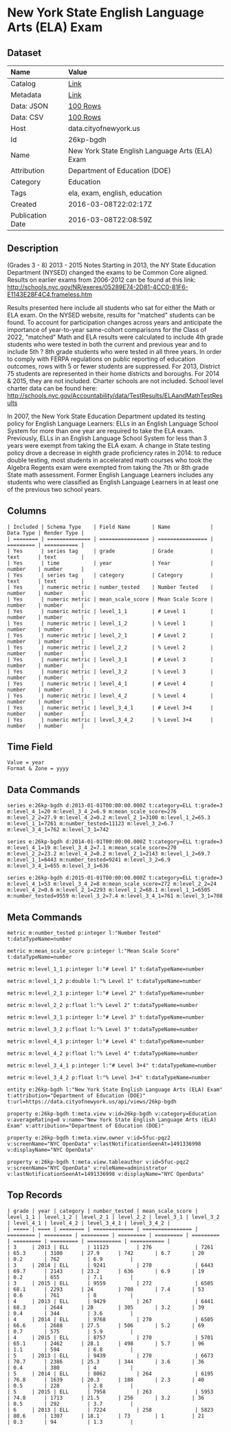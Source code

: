 # New York State English Language Arts (ELA) Exam

## Dataset

| Name | Value |
| :--- | :---- |
| Catalog | [Link](https://catalog.data.gov/dataset/new-york-state-english-language-arts-ela-exam) |
| Metadata | [Link](https://data.cityofnewyork.us/api/views/26kp-bgdh) |
| Data: JSON | [100 Rows](https://data.cityofnewyork.us/api/views/26kp-bgdh/rows.json?max_rows=100) |
| Data: CSV | [100 Rows](https://data.cityofnewyork.us/api/views/26kp-bgdh/rows.csv?max_rows=100) |
| Host | data.cityofnewyork.us |
| Id | 26kp-bgdh |
| Name | New York State English Language Arts (ELA) Exam |
| Attribution | Department of Education (DOE) |
| Category | Education |
| Tags | ela, exam, english, education |
| Created | 2016-03-08T22:02:17Z |
| Publication Date | 2016-03-08T22:08:59Z |

## Description

(Grades 3 - 8)
2013 - 2015
Notes 
Starting in 2013, the NY State Education Department (NYSED) changed the exams to be Common Core aligned. Results on earlier exams from 2006-2012 can be found at this link: http://schools.nyc.gov/NR/exeres/05289E74-2D81-4CC0-81F6-E1143E28F4C4,frameless.htm

Results presented here include all students who sat for either the Math or ELA exam. On the NYSED website, results for "matched" students can be found. To account for participation changes across years and anticipate the importance of year-to-year same-cohort comparisons for the Class of 2022, "matched" Math and ELA results were calculated to include 4th grade students who were tested in both the current and previous year and to include 5th ? 8th grade students who were tested in all three years.
In order to comply with FERPA regulations on public reporting of education outcomes, rows with 5 or fewer students are suppressed.
For 2013, District 75 students are represented in their home districts and boroughs. For 2014 & 2015, they are not included.
Charter schools are not included. School level charter data can be found here: http://schools.nyc.gov/Accountability/data/TestResults/ELAandMathTestResults

In 2007, the New York State Education Department updated its testing policy for English Language Learners: ELLs in an English Language School System for more than one year are required to take the ELA exam. Previously, ELLs in an English Language School System for less than 3 years were exempt from taking the ELA exam. 
A change in State testing policy drove a decrease in eighth grade proficiency rates in 2014: to reduce double testing, most students in accelerated math courses who took the Algebra Regents exam were exempted from taking the 7th or 8th grade State math assessment.
Former English Language Learners includes any students who were classified as English Language Learners in at least one of the previous two school years.

## Columns

```ls
| Included | Schema Type    | Field Name       | Name             | Data Type | Render Type |
| ======== | ============== | ================ | ================ | ========= | =========== |
| Yes      | series tag     | grade            | Grade            | text      | text        |
| Yes      | time           | year             | Year             | number    | number      |
| Yes      | series tag     | category         | Category         | text      | text        |
| Yes      | numeric metric | number_tested    | Number Tested    | number    | number      |
| Yes      | numeric metric | mean_scale_score | Mean Scale Score | number    | number      |
| Yes      | numeric metric | level_1_1        | # Level 1        | number    | number      |
| Yes      | numeric metric | level_1_2        | % Level 1        | number    | number      |
| Yes      | numeric metric | level_2_1        | # Level 2        | number    | number      |
| Yes      | numeric metric | level_2_2        | % Level 2        | number    | number      |
| Yes      | numeric metric | level_3_1        | # Level 3        | number    | number      |
| Yes      | numeric metric | level_3_2        | % Level 3        | number    | number      |
| Yes      | numeric metric | level_4_1        | # Level 4        | number    | number      |
| Yes      | numeric metric | level_4_2        | % Level 4        | number    | number      |
| Yes      | numeric metric | level_3_4_1      | # Level 3+4      | number    | number      |
| Yes      | numeric metric | level_3_4_2      | % Level 3+4      | number    | number      |
```

## Time Field

```ls
Value = year
Format & Zone = yyyy
```

## Data Commands

```ls
series e:26kp-bgdh d:2013-01-01T00:00:00.000Z t:category=ELL t:grade=3 m:level_4_1=20 m:level_3_4_2=6.9 m:mean_scale_score=276 m:level_2_2=27.9 m:level_4_2=0.2 m:level_2_1=3100 m:level_1_2=65.3 m:level_1_1=7261 m:number_tested=11123 m:level_3_2=6.7 m:level_3_4_1=762 m:level_3_1=742

series e:26kp-bgdh d:2014-01-01T00:00:00.000Z t:category=ELL t:grade=3 m:level_4_1=19 m:level_3_4_2=7.1 m:mean_scale_score=270 m:level_2_2=23.2 m:level_4_2=0.2 m:level_2_1=2143 m:level_1_2=69.7 m:level_1_1=6443 m:number_tested=9241 m:level_3_2=6.9 m:level_3_4_1=655 m:level_3_1=636

series e:26kp-bgdh d:2015-01-01T00:00:00.000Z t:category=ELL t:grade=3 m:level_4_1=53 m:level_3_4_2=8 m:mean_scale_score=272 m:level_2_2=24 m:level_4_2=0.6 m:level_2_1=2293 m:level_1_2=68.1 m:level_1_1=6505 m:number_tested=9559 m:level_3_2=7.4 m:level_3_4_1=761 m:level_3_1=708
```

## Meta Commands

```ls
metric m:number_tested p:integer l:"Number Tested" t:dataTypeName=number

metric m:mean_scale_score p:integer l:"Mean Scale Score" t:dataTypeName=number

metric m:level_1_1 p:integer l:"# Level 1" t:dataTypeName=number

metric m:level_1_2 p:double l:"% Level 1" t:dataTypeName=number

metric m:level_2_1 p:integer l:"# Level 2" t:dataTypeName=number

metric m:level_2_2 p:float l:"% Level 2" t:dataTypeName=number

metric m:level_3_1 p:integer l:"# Level 3" t:dataTypeName=number

metric m:level_3_2 p:float l:"% Level 3" t:dataTypeName=number

metric m:level_4_1 p:integer l:"# Level 4" t:dataTypeName=number

metric m:level_4_2 p:float l:"% Level 4" t:dataTypeName=number

metric m:level_3_4_1 p:integer l:"# Level 3+4" t:dataTypeName=number

metric m:level_3_4_2 p:float l:"% Level 3+4" t:dataTypeName=number

entity e:26kp-bgdh l:"New York State English Language Arts (ELA) Exam" t:attribution="Department of Education (DOE)" t:url=https://data.cityofnewyork.us/api/views/26kp-bgdh

property e:26kp-bgdh t:meta.view v:id=26kp-bgdh v:category=Education v:averageRating=0 v:name="New York State English Language Arts (ELA) Exam" v:attribution="Department of Education (DOE)"

property e:26kp-bgdh t:meta.view.owner v:id=5fuc-pqz2 v:screenName="NYC OpenData" v:lastNotificationSeenAt=1491336998 v:displayName="NYC OpenData"

property e:26kp-bgdh t:meta.view.tableauthor v:id=5fuc-pqz2 v:screenName="NYC OpenData" v:roleName=administrator v:lastNotificationSeenAt=1491336998 v:displayName="NYC OpenData"
```

## Top Records

```ls
| grade | year | category | number_tested | mean_scale_score | level_1_1 | level_1_2 | level_2_1 | level_2_2 | level_3_1 | level_3_2 | level_4_1 | level_4_2 | level_3_4_1 | level_3_4_2 | 
| ===== | ==== | ======== | ============= | ================ | ========= | ========= | ========= | ========= | ========= | ========= | ========= | ========= | =========== | =========== | 
| 3     | 2013 | ELL      | 11123         | 276              | 7261      | 65.3      | 3100      | 27.9      | 742       | 6.7       | 20        | 0.2       | 762         | 6.9         | 
| 3     | 2014 | ELL      | 9241          | 270              | 6443      | 69.7      | 2143      | 23.2      | 636       | 6.9       | 19        | 0.2       | 655         | 7.1         | 
| 3     | 2015 | ELL      | 9559          | 272              | 6505      | 68.1      | 2293      | 24        | 708       | 7.4       | 53        | 0.6       | 761         | 8           | 
| 4     | 2013 | ELL      | 9429          | 267              | 6441      | 68.3      | 2644      | 28        | 305       | 3.2       | 39        | 0.4       | 344         | 3.6         | 
| 4     | 2014 | ELL      | 9768          | 270              | 6505      | 66.6      | 2688      | 27.5      | 506       | 5.2       | 69        | 0.7       | 575         | 5.9         | 
| 4     | 2015 | ELL      | 8757          | 270              | 5701      | 65.1      | 2462      | 28.1      | 498       | 5.7       | 96        | 1.1       | 594         | 6.8         | 
| 5     | 2013 | ELL      | 9439          | 270              | 6673      | 70.7      | 2386      | 25.3      | 344       | 3.6       | 36        | 0.4       | 380         | 4           | 
| 5     | 2014 | ELL      | 8062          | 264              | 6195      | 76.8      | 1639      | 20.3      | 188       | 2.3       | 40        | 0.5       | 228         | 2.8         | 
| 5     | 2015 | ELL      | 7958          | 263              | 5953      | 74.8      | 1713      | 21.5      | 256       | 3.2       | 36        | 0.5       | 292         | 3.7         | 
| 6     | 2013 | ELL      | 7224          | 258              | 5823      | 80.6      | 1307      | 18.1      | 73        | 1         | 21        | 0.3       | 94          | 1.3         | 
```